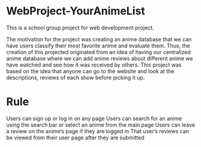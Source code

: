 # WebProject-YourAnimeList
This is a school group project for web development project.

 The motivation for the project was creating an anime database that we can have users classify their most favorite anime and evaluate them. Thus, the creation of this projected originated from an idea of having our centralized anime database where we can add anime reviews about different anime we have watched and see how it was received by others. This project was based on the idea that anyone can go to the website and look at the descriptions, reviews of each show before picking it up.

# Rule
Users can sign up or log in on any page
Users can search for an anime using the search bar or select an anime from the main page
Users can leave a review on the anime’s page if they are logged in
That user’s reviews can be viewed from their user page after they are submitted
